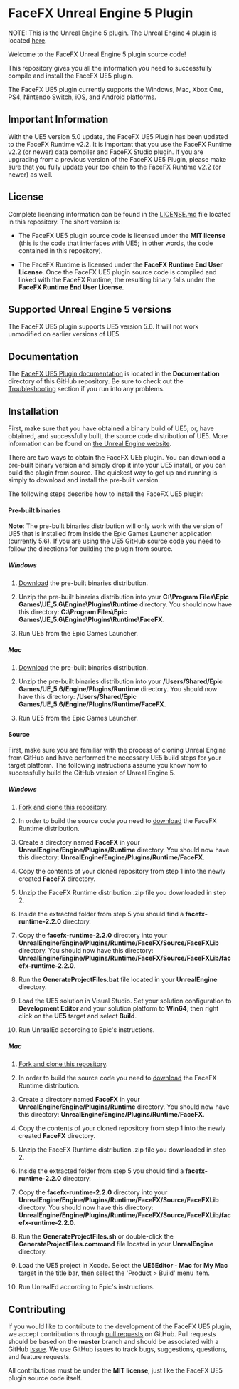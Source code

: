 FaceFX Unreal Engine 5 Plugin
=============================

NOTE: This is the Unreal Engine 5 plugin. The Unreal Engine 4 plugin is located [here](https://github.com/FaceFX/FaceFX-UE4).

Welcome to the FaceFX Unreal Engine 5 plugin source code!

This repository gives you all the information you need to successfully compile and install the FaceFX UE5 plugin.

The FaceFX UE5 plugin currently supports the Windows, Mac, Xbox One, PS4, Nintendo Switch, iOS, and Android platforms.

Important Information
---------------------

With the UE5 version 5.0 update, the FaceFX UE5 Plugin has been updated to the FaceFX Runtime v2.2. It is important that you use the FaceFX Runtime v2.2 (or newer) data compiler and FaceFX Studio plugin. If you are upgrading from a previous version of the FaceFX UE5 Plugin, please make sure that you fully update your tool chain to the FaceFX Runtime v2.2 (or newer) as well.

License
-------

Complete licensing information can be found in the [LICENSE.md](LICENSE.md) file located in this repository. The short version is:

- The FaceFX UE5 plugin source code is licensed under the **MIT license** (this is the code that interfaces with UE5; in other words, the code contained in this repository).

- The FaceFX Runtime is licensed under the **FaceFX Runtime End User License**. Once the FaceFX UE5 plugin source code is compiled and linked with the FaceFX Runtime, the resulting binary falls under the **FaceFX Runtime End User License**.

Supported Unreal Engine 5 versions
----------------------------------

The FaceFX UE5 plugin supports UE5 version 5.6. It will not work unmodified on earlier versions of UE5.

Documentation
-------------

The [FaceFX UE5 Plugin documentation](Documentation/Index.md) is located in the **Documentation** directory of this GitHub repository. Be sure to check out the [Troubleshooting](Documentation/Troubleshooting.md) section if you run into any problems.


Installation
------------

First, make sure that you have obtained a binary build of UE5; or, have obtained, and successfully built, the source code distribution of UE5. More information can be found on [the Unreal Engine website](https://www.unrealengine.com).

There are two ways to obtain the FaceFX UE5 plugin. You can download a pre-built binary version and simply drop it into your UE5 install, or you can build the plugin from source. The quickest way to get up and running is simply to download and install the pre-built version.

The following steps describe how to install the FaceFX UE5 plugin:

#### Pre-built binaries

**Note**: The pre-built binaries distribution will only work with the version of UE5 that is installed from inside the Epic Games Launcher application (currently 5.6). If you are using the UE5 GitHub source code you need to follow the directions for building the plugin from source.

##### Windows

1. [Download](https://unreal.facefx.com) the pre-built binaries distribution.

2. Unzip the pre-built binaries distribution into your **C:\Program Files\Epic Games\UE_5.6\Engine\Plugins\Runtime** directory. You should now have this directory: **C:\Program Files\Epic Games\UE_5.6\Engine\Plugins\Runtime\FaceFX**.

3. Run UE5 from the Epic Games Launcher.

##### Mac

1. [Download](https://unreal.facefx.com) the pre-built binaries distribution.

2. Unzip the pre-built binaries distribution into your **/Users/Shared/Epic Games/UE_5.6/Engine/Plugins/Runtime** directory. You should now have this directory: **/Users/Shared/Epic Games/UE_5.6/Engine/Plugins/Runtime/FaceFX**.

3. Run UE5 from the Epic Games Launcher.


#### Source

First, make sure you are familiar with the process of cloning Unreal Engine from GitHub and have performed the necessary UE5 build steps for your target platform. The following instructions assume you know how to successfully build the GitHub version of Unreal Engine 5.

##### Windows

1. [Fork and clone this repository](https://guides.github.com/activities/forking/).

2. In order to build the source code you need to [download](https://unreal.facefx.com) the FaceFX Runtime distribution.

3. Create a directory named **FaceFX** in your **UnrealEngine/Engine/Plugins/Runtime** directory. You should now have this directory: **UnrealEngine/Engine/Plugins/Runtime/FaceFX**.

4. Copy the contents of your cloned repository from step 1 into the newly created **FaceFX** directory.

5. Unzip the FaceFX Runtime distribution .zip file you downloaded in step 2.

6. Inside the extracted folder from step 5 you should find a **facefx-runtime-2.2.0** directory.

7. Copy the **facefx-runtime-2.2.0** directory into your **UnrealEngine/Engine/Plugins/Runtime/FaceFX/Source/FaceFXLib** directory. You should now have this directory: **UnrealEngine/Engine/Plugins/Runtime/FaceFX/Source/FaceFXLib/facefx-runtime-2.2.0**.

8. Run the **GenerateProjectFiles.bat** file located in your **UnrealEngine** directory.

9. Load the UE5 solution in Visual Studio. Set your solution configuration to **Development Editor** and your solution platform to **Win64**, then right click on the **UE5** target and select **Build**.

10. Run UnrealEd according to Epic's instructions.

##### Mac

1. [Fork and clone this repository](https://guides.github.com/activities/forking/).

2. In order to build the source code you need to [download](https://unreal.facefx.com) the FaceFX Runtime distribution.

3. Create a directory named **FaceFX** in your **UnrealEngine/Engine/Plugins/Runtime** directory. You should now have this directory: **UnrealEngine/Engine/Plugins/Runtime/FaceFX**.

4. Copy the contents of your cloned repository from step 1 into the newly created **FaceFX** directory.

5. Unzip the FaceFX Runtime distribution .zip file you downloaded in step 2.

6. Inside the extracted folder from step 5 you should find a **facefx-runtime-2.2.0** directory.

7. Copy the **facefx-runtime-2.2.0** directory into your **UnrealEngine/Engine/Plugins/Runtime/FaceFX/Source/FaceFXLib** directory. You should now have this directory: **UnrealEngine/Engine/Plugins/Runtime/FaceFX/Source/FaceFXLib/facefx-runtime-2.2.0**.

8. Run the **GenerateProjectFiles.sh** or double-click the **GenerateProjectFiles.command** file located in your **UnrealEngine** directory.

9. Load the UE5 project in Xcode. Select the **UE5Editor - Mac** for **My Mac** target in the title bar, then select the 'Product > Build' menu item.

10. Run UnrealEd according to Epic's instructions.

Contributing
------------

If you would like to contribute to the development of the FaceFX UE5 plugin, we accept contributions through [pull requests](https://help.github.com/articles/using-pull-requests/) on GitHub. Pull requests should be based on the **master** branch and should be associated with a GitHub [issue](https://help.github.com/articles/about-issues/). We use GitHub issues to track bugs, suggestions, questions, and feature requests.

All contributions must be under the **MIT license**, just like the FaceFX UE5 plugin source code itself.
